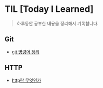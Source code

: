 # TIL [Today I Learned]

> 하루동안 공부한 내용을 정리해서 기록합니다.

## Git

+ [git 명령어 정리](./Git/git_commands.md)


## HTTP

+ [http란 무엇인가](./HTTP/HTTP.md)


<!-- 제어, 비제어 컴포넌트 -->